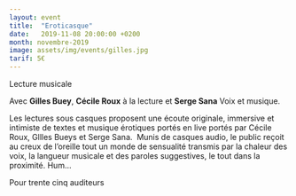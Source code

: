 ```yaml
---
layout: event
title:  "Eroticasque"
date:   2019-11-08 20:00:00 +0200
month: novembre-2019
image: assets/img/events/gilles.jpg
tarif: 5€
---
```


Lecture musicale

Avec **Gilles Buey**, **Cécile Roux** à la lecture et **Serge Sana** Voix et musique.

Les lectures sous casques proposent une écoute originale, immersive et intimiste de textes et musique érotiques portés en live portés par Cécile Roux, Gllles Bueys et Serge Sana.  Munis de casques audio, le public reçoit au creux de l’oreille tout un monde de sensualité transmis par la chaleur des voix, la langueur musicale et des paroles suggestives, le tout dans la proximité. Hum…

Pour trente cinq auditeurs
